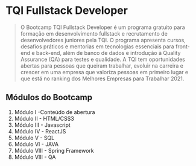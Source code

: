 # TQI Fullstack Developer

> O Bootcamp TQI Fullstack Developer é um programa gratuito para formação em desenvolvimento fullstack e recrutamento de desenvolvedores juniores pela TQI. O programa apresenta cursos, desafios práticos e mentorias em tecnologias essenciais para front-end e back-end, além de banco de dados e introdução à Quality Assurance (QA) para testes e qualidade. A TQI tem oportunidades abertas para pessoas que queiram trabalhar, evoluir na carreira e crescer em uma empresa que valoriza pessoas em primeiro lugar e que está no ranking dos Melhores Empresas para Trabalhar 2021.

## Módulos do Bootcamp

1. Módulo I  -Conteúdo  de abertura 	
2. Módulo II  -  HTML/CSS3
3. Módulo III  - Javascript
4. Módulo IV  - ReactJS
5. Módulo V  - SQL
6. Módulo VI  - JAVA
7. Módulo VIII  - Spring Framework
8. Módulo VIII  - QA